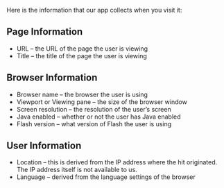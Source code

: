 Here is the information that our app collects when you visit it:

## Page Information
* URL – the URL of the page the user is viewing
* Title – the title of the page the user is viewing
## Browser Information
* Browser name – the browser the user is using
* Viewport or Viewing pane – the size of the browser window
* Screen resolution – the resolution of the user’s screen
* Java enabled – whether or not the user has Java enabled
* Flash version – what version of Flash the user is using
## User Information
* Location – this is derived from the IP address where the hit originated. The IP address itself is not available to us.
* Language – derived from the language settings of the browser

